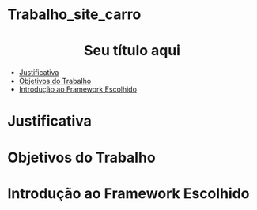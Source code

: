 # Trabalho_site_carro
<h1 align="center"> Seu título aqui </h1>

* [Justificativa](#Justificativa)
* [Objetivos do Trabalho](#Objetivos-do-Trabalho)
* [Introdução ao Framework Escolhido](#Introdução-ao-Framework-Escolhido)


# Justificativa
# Objetivos do Trabalho
# Introdução ao Framework Escolhido
